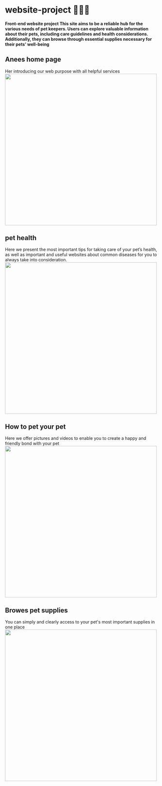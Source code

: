 # website-project 🐾🐰🐴
#### Front-end website project This site aims to be a reliable hub for the various  needs of pet keepers. Users can explore valuable information about their  pets, including care guidelines and health considerations. Additionally,  they can browse through essential supplies necessary for their pets' well-being

## Anees home page 
Her introducing our web purpose with all helpful services 
<img src= "https://github.com/Wa3d-h/website-project/assets/102664990/c4113d9d-b6f2-4080-b515-6b8b7be4f57a" width = "500">
## pet health 
Here we present the most important tips for taking care of your pet’s 
health, as well as important and useful websites about common diseases 
for you to always take into consideration.
<img src= "https://github.com/Wa3d-h/website-project/assets/102664990/5f363241-228a-47ed-89a7-3b4227b170e5" width = "500">
## How to pet your pet
Here we offer pictures and videos to enable you to create a happy and 
friendly bond with your pet
<img src= "https://github.com/Wa3d-h/website-project/assets/102664990/737789c0-bf84-455e-9f89-5863fb61d857" width = "500">
## Browes pet supplies 
You can simply and clearly access to your pet's most important supplies in 
one place 
<img src= "https://github.com/Wa3d-h/website-project/assets/102664990/1e7858be-ee20-4841-9262-c0dcf975333a" width = "500">
